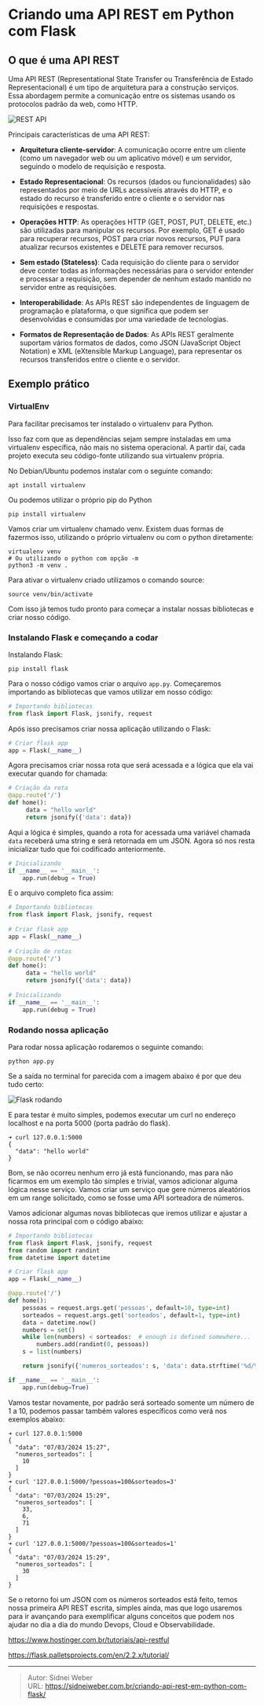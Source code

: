 # Criando uma API REST em Python com Flask

<!--more-->

## O que é uma API REST

Uma API REST (Representational State Transfer ou Transferência de Estado Representacional) é um tipo de arquitetura para a construção serviços. Essa abordagem permite a comunicação entre os sistemas usando os protocolos padrão da web, como HTTP.

![REST API](img.png "REST API")

Principais características de uma API REST:

* **Arquitetura cliente-servidor**: A comunicação ocorre entre um cliente (como um navegador web ou um aplicativo móvel) e um servidor, seguindo o modelo de requisição e resposta.

* **Estado Representacional**: Os recursos (dados ou funcionalidades) são representados por meio de URLs acessíveis através do HTTP, e o estado do recurso é transferido entre o cliente e o servidor nas requisições e respostas.

* **Operações HTTP**: As operações HTTP (GET, POST, PUT, DELETE, etc.) são utilizadas para manipular os recursos. Por exemplo, GET é usado para recuperar recursos, POST para criar novos recursos, PUT para atualizar recursos existentes e DELETE para remover recursos.

* **Sem estado (Stateless)**: Cada requisição do cliente para o servidor deve conter todas as informações necessárias para o servidor entender e processar a requisição, sem depender de nenhum estado mantido no servidor entre as requisições.

* **Interoperabilidade**: As APIs REST são independentes de linguagem de programação e plataforma, o que significa que podem ser desenvolvidas e consumidas por uma variedade de tecnologias.

* **Formatos de Representação de Dados**: As APIs REST geralmente suportam vários formatos de dados, como JSON (JavaScript Object Notation) e XML (eXtensible Markup Language), para representar os recursos transferidos entre o cliente e o servidor.

## Exemplo prático

### VirtualEnv

Para facilitar precisamos ter instalado o virtualenv para Python.

Isso faz com que as dependências sejam sempre instaladas em uma virtualenv específica, não mais no sistema operacional. A partir daí, cada projeto executa seu código-fonte utilizando sua virtualenv própria.

No Debian/Ubuntu podemos instalar com o seguinte comando:

```shell
apt install virtualenv
```

Ou podemos utilizar o próprio pip do Python

```shell
pip install virtualenv
```

Vamos criar um virtualenv chamado venv. Existem duas formas de fazermos isso, utilizando o próprio virtualenv ou com o python diretamente:

```shell
virtualenv venv
# Ou utilizando o python com opção -m
python3 -m venv .
```

Para ativar o virtualenv criado utilizamos o comando source:

```shell
source venv/bin/activate
```

Com isso já temos tudo pronto para começar a instalar nossas bibliotecas e criar nosso código.

### Instalando Flask e começando a codar

Instalando Flask:

```shell
pip install flask
```

Para o nosso código vamos criar o arquivo `app.py`. Começaremos importando as bibliotecas que vamos utilizar em nosso código:

```python
# Importando bibliotecas
from flask import Flask, jsonify, request 
```

Após isso precisamos criar nossa aplicação utilizando o Flask:

```python
# Criar flask app
app = Flask(__name__) 
```

Agora precisamos criar nossa rota que será acessada e a lógica que ela vai executar quando for chamada:

```python
# Criação da rota
@app.route('/') 
def home():   
     data = "hello world"
     return jsonify({'data': data}) 
```

Aqui a lógica é simples, quando a rota for acessada uma variável chamada `data` receberá uma string e será retornada em um JSON. Agora só nos resta inicializar tudo que foi codificado anteriormente.

```python
# Inicializando
if __name__ == '__main__': 
    app.run(debug = True)
```

E o arquivo completo fica assim:

```python
# Importando bibliotecas
from flask import Flask, jsonify, request 
  
# Criar flask app
app = Flask(__name__) 
  
# Criação de rotas 
@app.route('/') 
def home():   
     data = "hello world"
     return jsonify({'data': data}) 
  
# Inicializando
if __name__ == '__main__': 
    app.run(debug = True)
```

### Rodando nossa aplicação

Para rodar nossa aplicação rodaremos o seguinte comando:

```shell
python app.py
```
Se a saída no terminal for parecida com a imagem abaixo é por que deu tudo certo:

![Flask rodando](flask-running.png "Flask rodando")

E para testar é muito simples, podemos executar um curl no endereço localhost e na porta 5000 (porta padrão do flask).

```shell
➜ curl 127.0.0.1:5000      
{
  "data": "hello world"
}
```

Bom, se não ocorreu nenhum erro já está funcionando, mas para não ficarmos em um exemplo tão simples e trivial, vamos adicionar alguma lógica nesse serviço. Vamos criar um serviço que gere números aleatórios em um range solicitado, como se fosse uma API sorteadora de números.

Vamos adicionar algumas novas bibliotecas que iremos utilizar e ajustar a nossa rota principal com o código abaixo:

```python
# Importando bibliotecas
from flask import Flask, jsonify, request
from random import randint
from datetime import datetime

# Criar flask app
app = Flask(__name__)

@app.route('/')
def home():
    pessoas = request.args.get('pessoas', default=10, type=int)
    sorteados = request.args.get('sorteados', default=1, type=int)
    data = datetime.now()
    numbers = set()
    while len(numbers) < sorteados:  # enough is defined somewhere...
        numbers.add(randint(0, pessoas))
    s = list(numbers)

    return jsonify({'numeros_sorteados': s, 'data': data.strftime('%d/%m/%Y %H:%M')})

if __name__ == '__main__':
    app.run(debug=True)
```

Vamos testar novamente, por padrão será sorteado somente um número de 1 a 10, podemos passar também valores específicos como verá nos exemplos abaixo:

```shell
➜ curl 127.0.0.1:5000
{
  "data": "07/03/2024 15:27",
  "numeros_sorteados": [
    10
  ]
}
➜ curl '127.0.0.1:5000/?pessoas=100&sorteados=3'
{
  "data": "07/03/2024 15:29",
  "numeros_sorteados": [
    33,
    6,
    71
  ]
}
➜ curl '127.0.0.1:5000/?pessoas=100&sorteados=1'
{
  "data": "07/03/2024 15:29",
  "numeros_sorteados": [
    30
  ]
}

```

Se o retorno foi um JSON com os números sorteados está feito, temos nossa primeira API REST escrita, simples ainda, mas que logo usaremos para ir avançando para exemplificar alguns conceitos que podem nos ajudar no dia a dia do mundo Devops, Cloud e Observabilidade.

https://www.hostinger.com.br/tutoriais/api-restful

https://flask.palletsprojects.com/en/2.2.x/tutorial/

---

> Autor: Sidnei Weber  
> URL: https://sidneiweber.com.br/criando-api-rest-em-python-com-flask/  

